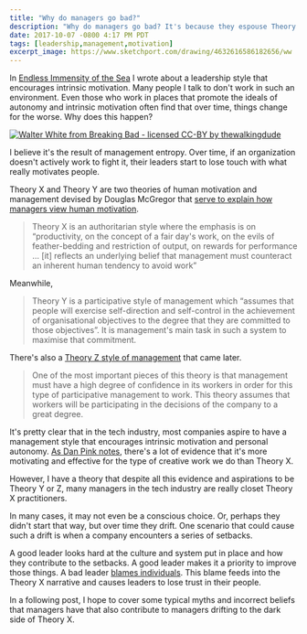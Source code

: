 ```yaml
---
title: "Why do managers go bad?"
description: "Why do managers go bad? It's because they espouse Theory Y, but practice Theory X management."
date: 2017-10-07 -0800 4:17 PM PDT
tags: [leadership,management,motivation]
excerpt_image: https://www.sketchport.com/drawing/4632616586182656/ww
---
```


In [Endless Immensity of the Sea](http://haacked.com/archive/2017/08/30/endless-immensity-of-the-sea) I wrote about a leadership style that encourages intrinsic motivation. Many people I talk to don't work in such an environment. Even those who work in places that promote the ideals of autonomy and intrinsic motivation often find that over time, things change for the worse. Why does this happen?

[![Walter White from Breaking Bad - licensed CC-BY by thewalkingdude](https://user-images.githubusercontent.com/19977/56388296-86deef00-61db-11e9-97e5-ee4d994a98ba.png)](https://www.sketchport.com/drawing/4632616586182656/ww)

I believe it's the result of management entropy. Over time, if an organization doesn't actively work to fight it, their leaders start to lose touch with what really motivates people. 

Theory X and Theory Y are two theories of human motivation and management devised by Douglas McGregor that [serve to explain how managers view human motivation](http://www.economist.com/node/12370445).

> Theory X is an authoritarian style where the emphasis is on “productivity, on the concept of a fair day's work, on the evils of feather-bedding and restriction of output, on rewards for performance … [it] reflects an underlying belief that management must counteract an inherent human tendency to avoid work”

Meanwhile,

> Theory Y is a participative style of management which “assumes that people will exercise self-direction and self-control in the achievement of organisational objectives to the degree that they are committed to those objectives”. It is management's main task in such a system to maximise that commitment.

There's also a [Theory Z style of management](https://en.wikipedia.org/wiki/Theory_Z_of_Ouchi) that came later.

> One of the most important pieces of this theory is that management must have a high degree of confidence in its workers in order for this type of participative management to work. This theory assumes that workers will be participating in the decisions of the company to a great degree.

It's pretty clear that in the tech industry, most companies aspire to have a management style that encourages intrinsic motivation and personal autonomy. [As Dan Pink notes](https://www.youtube.com/watch?v=u6XAPnuFjJc), there's a lot of evidence that it's more motivating and effective for the type of creative work we do than Theory X.

However, I have a theory that despite all this evidence and aspirations to be Theory Y or Z, many managers in the tech industry are really closet Theory X practitioners.

In many cases, it may not even be a conscious choice. Or, perhaps they didn't start that way, but over time they drift. One scenario that could cause such a drift is when a company encounters a series of setbacks.

A good leader looks hard at the culture and system put in place and how they contribute to the setbacks. A good leader makes it a priority to improve those things. A bad leader [blames individuals](https://www.engadget.com/2017/10/03/former-equifax-ceo-blames-breach-on-one-it-employee/). This blame feeds into the Theory X narrative and causes leaders to lose trust in their people.

In a following post, I hope to cover some typical myths and incorrect beliefs that managers have that also contribute to managers drifting to the dark side of Theory X.
